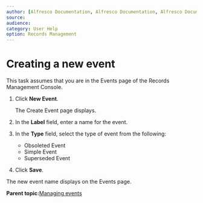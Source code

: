 ```yaml
---
author: [Alfresco Documentation, Alfresco Documentation, Alfresco Documentation]
source: 
audience: 
category: User Help
option: Records Management
---
```


# Creating a new event

This task assumes that you are in the Events page of the Records Management Console.

1.  Click **New Event**.

    The Create Event page displays.

2.  In the **Label** field, enter a name for the event.

3.  In the **Type** field, select the type of event from the following:

    -   Obsoleted Event
    -   Simple Event
    -   Superseded Event
4.  Click **Save**.


The new event name displays on the Events page.

**Parent topic:**[Managing events](../concepts/rm-events-intro.md)

